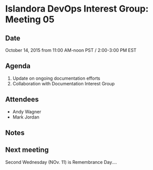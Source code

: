 # Islandora DevOps Interest Group: Meeting 05

## Date

October 14, 2015 from 11:00 AM-noon PST / 2:00-3:00 PM EST

## Agenda

1. Update on ongoing documentation efforts 
2. Collaboration with Documentation Interest Group

## Attendees

* Andy Wagner
* Mark Jordan

## Notes


## Next meeting

Second Wednesday (NOv. 11) is Remembrance Day....

